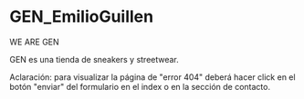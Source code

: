 # GEN_EmilioGuillen

WE ARE GEN

GEN es una tienda de sneakers y streetwear.


Aclaración: para visualizar la página de "error 404" deberá hacer click en el botón "enviar" del formulario en el index o en la sección de contacto.
